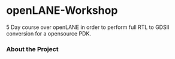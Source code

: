 # openLANE-Workshop
5 Day course over openLANE in order to perform full RTL to GDSII conversion for a opensource PDK.
### About the Project
 
